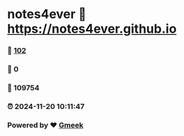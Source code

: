 # notes4ever :link: https://notes4ever.github.io 
### :page_facing_up: [102](https://notes4ever.github.io/tag.html) 
### :speech_balloon: 0 
### :hibiscus: 109754 
### :alarm_clock: 2024-11-20 10:11:47 
### Powered by :heart: [Gmeek](https://github.com/Meekdai/Gmeek)
